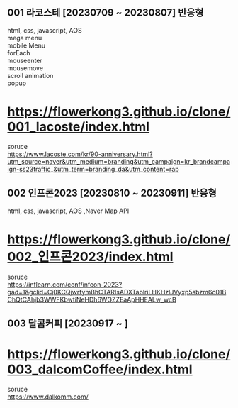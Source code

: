 ## 001 라코스테 [20230709 ~ 20230807] 반응형
html, css, javascript, AOS<br>
mega menu<br>
mobile Menu<br>
forEach<br>
mouseenter<br>
mousemove<br>
scroll animation<br>
popup<br>

https://flowerkong3.github.io/clone/001_lacoste/index.html
======================
soruce<br>
https://www.lacoste.com/kr/90-anniversary.html?utm_source=naver&utm_medium=branding&utm_campaign=kr_brandcampaign-ss23traffic_&utm_term=branding_da&utm_content=rap



## 002 인프콘2023 [20230810 ~ 20230911] 반응형
html, css, javascript, AOS ,Naver Map API<br>

https://flowerkong3.github.io/clone/002_인프콘2023/index.html
======================
soruce<br>
https://inflearn.com/conf/infcon-2023?gad=1&gclid=Cj0KCQjwrfymBhCTARIsADXTablriLHKHzlJVyxp5sbzm6c01BChQtCAhjb3WWFKbwtiNeHDh6WGZZEaApHHEALw_wcB

## 003 달콤커피 [20230917 ~ ]
https://flowerkong3.github.io/clone/003_dalcomCoffee/index.html
======================
soruce<br>
https://www.dalkomm.com/